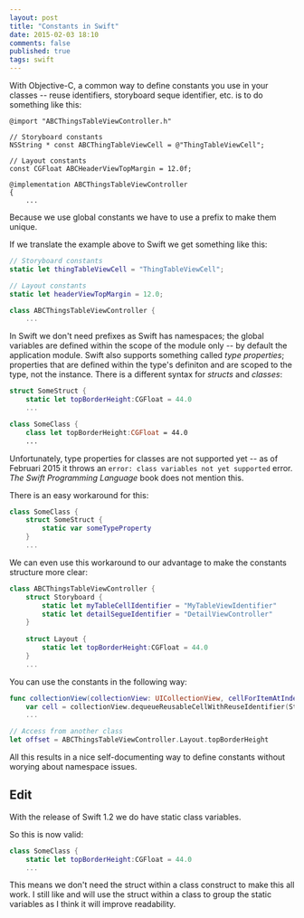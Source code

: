 ```yaml
---
layout: post
title: "Constants in Swift"
date: 2015-02-03 18:10
comments: false
published: true
tags: swift
---
```


With Objective-C, a common way to define constants you use in your classes -- reuse identifiers, storyboard seque identifier, etc. is to do something like this:

``` objc
@import "ABCThingsTableViewController.h"

// Storyboard constants
NSString * const ABCThingTableViewCell = @"ThingTableViewCell";

// Layout constants
const CGFloat ABCHeaderViewTopMargin = 12.0f;

@implementation ABCThingsTableViewController
{
	...
```

Because we use global constants we have to use a prefix to make them unique. 

If we translate the example above to Swift we get something like this:

``` swift
// Storyboard constants
static let thingTableViewCell = "ThingTableViewCell";

// Layout constants
static let headerViewTopMargin = 12.0;

class ABCThingsTableViewController {
	...
```

In Swift we don't need prefixes as Swift has namespaces; the global variables are defined within the scope of the module only -- by default the application module. 
Swift also supports something called _type properties_; properties that are defined within the type's definiton and are scoped to the type, not the instance. There is a different syntax for _structs_ and _classes_:

``` swift 
struct SomeStruct {
	static let topBorderHeight:CGFloat = 44.0
	...

class SomeClass {
	class let topBorderHeight:CGFloat = 44.0
	...
```

Unfortunately, type properties for classes are not supported yet -- as of Februari 2015 it throws an `error: class variables not yet supported` error.  _The Swift Programming Language_ book does not mention this.

There is an easy workaround for this:

``` swift 
class SomeClass {
	struct SomeStruct {
		static var someTypeProperty
	}
	...
```
 
 We can even use this workaround to our advantage to make the constants structure more clear:
 
``` swift 
class ABCThingsTableViewController {
	struct Storyboard {
		static let myTableCellIdentifier = "MyTableViewIdentifier"
		static let detailSegueIdentifier = "DetailViewController"
	}
	
	struct Layout {
		static let topBorderHeight:CGFloat = 44.0
	}
	...
```
 
 You can use the constants in the following way:
 
``` swift 
func collectionView(collectionView: UICollectionView, cellForItemAtIndexPath indexPath: NSIndexPath) -> UICollectionViewCell {
	var cell = collectionView.dequeueReusableCellWithReuseIdentifier(Storyboard.myTableCellIdentifier, forIndexPath: indexPath) 
	...
```
	
	
``` swift 
// Access from another class
let offset = ABCThingsTableViewController.Layout.topBorderHeight
```

All this results in a nice self-documenting way to define constants without worying about namespace issues.


## Edit

With the release of Swift 1.2 we do have static class variables. 

So this is now valid:

``` swift 
class SomeClass {
	static let topBorderHeight:CGFloat = 44.0
	...
```

This means we don't need the struct within a class construct to make this all work. I still like and will use the struct within a class to group the 
static variables as I think it will improve readability.
